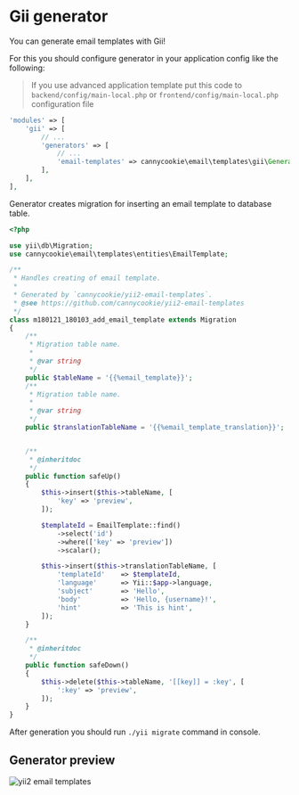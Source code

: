 Gii generator
=============

You can generate email templates with Gii!

For this you should configure generator in your application config like the following:

> If you use advanced application template put this code to `backend/config/main-local.php`
> or `frontend/config/main-local.php` configuration file

```php
'modules' => [
    'gii' => [
        // ...
        'generators' => [
            // ...
            'email-templates' => cannycookie\email\templates\gii\Generator::class,
        ],
    ],
],
```

Generator creates migration for inserting an email template to database table.

```php
<?php

use yii\db\Migration;
use cannycookie\email\templates\entities\EmailTemplate;

/**
 * Handles creating of email template.
 *
 * Generated by `cannycookie/yii2-email-templates`.
 * @see https://github.com/cannycookie/yii2-email-templates
 */
class m180121_180103_add_email_template extends Migration
{
    /**
     * Migration table name.
     *
     * @var string
     */
    public $tableName = '{{%email_template}}';
    /**
     * Migration table name.
     *
     * @var string
     */
    public $translationTableName = '{{%email_template_translation}}';


    /**
     * @inheritdoc
     */
    public function safeUp()
    {
        $this->insert($this->tableName, [
            'key' => 'preview',
        ]);

        $templateId = EmailTemplate::find()
            ->select('id')
            ->where(['key' => 'preview'])
            ->scalar();

        $this->insert($this->translationTableName, [
            'templateId'    => $templateId,
            'language'      => Yii::$app->language,
            'subject'       => 'Hello',
            'body'          => 'Hello, {username}!',
            'hint'          => 'This is hint',
        ]);
    }

    /**
     * @inheritdoc
     */
    public function safeDown()
    {
        $this->delete($this->tableName, '[[key]] = :key', [
            ':key' => 'preview',
        ]);
    }
}
```

After generation you should run `./yii migrate` command in console.

## Generator preview

![yii2 email templates](../img/gii.jpg "yii2 email templates")
